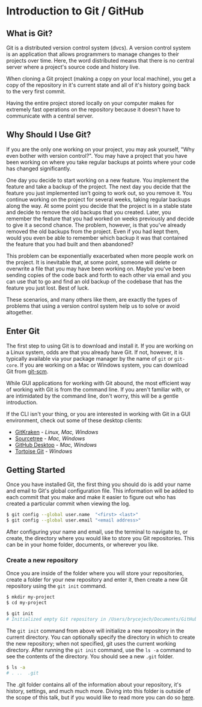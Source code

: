 # Introduction to Git / GitHub

## What is Git?

Git is a distributed version control system (dvcs). A version control system is an application that allows programmers to manage changes to their projects over time. Here, the word distributed means that there is no central server where a project's source code and history live.

When cloning a Git project (making a copy on your local machine), you get a copy of the repository in it's current state and all of it's history going back to the very first commit.

Having the entire project stored locally on your computer makes for extremely fast operations on the repository because it doesn't have to communicate with a central server.


## Why Should I Use Git?

If you are the only one working on your project, you may ask yourself, "Why even bother with version control?". You may have a project that you have been working on where you take regular backups at points where your code has changed significantly.

One day you decide to start working on a new feature. You implement the feature and take a backup of the project. The next day you decide that the feature you just implemented isn't going to work out, so you remove it. You continue working on the project for several weeks, taking regular backups along the way. At some point you decide that the project is in a stable state and decide to remove the old backups that you created. Later, you remember the feature that you had worked on weeks previously and decide to give it a second chance. The problem, however, is that you've already removed the old backups from the project. Even if you had kept them, would you even be able to remember which backup it was that contained the feature that you had built and then abandoned?

This problem can be exponentially exacerbated when more people work on the project. It is inevitable that, at some point, someone will delete or overwrite a file that you may have been working on. Maybe you've been sending copies of the code back and forth to each other via email and you can use that to go and find an old backup of the codebase that has the feature you just lost. Best of luck.

These scenarios, and many others like them, are exactly the types of problems that using a version control system help us to solve or avoid altogether.


## Enter Git

The first step to using Git is to download and install it. If you are working on a Linux system, odds are that you already have Git. If not, however, it is typically available via your package manager by the name of `git` or `git-core`. If you are working on a Mac or Windows system, you can download Git from [git-scm](https://www.git-scm.com).

While GUI applications for working with Git abound, the most efficient way of working with Git is from the command line. If you aren't familiar with, or are intimidated by the command line, don't worry, this will be a gentle introduction.

If the CLI isn't your thing, or you are interested in working with Git in a GUI environment, check out some of these desktop clients:

- [GitKraken](https://www.gitkraken.com/) - *Linux, Mac, Windows*
- [Sourcetree](https://www.sourcetreeapp.com/) - *Mac, Windows*
- [GitHub Desktop](https://desktop.github.com/) - *Mac, Windows*
- [Tortoise Git](https://tortoisegit.org/download/) - *Windows*


## Getting Started

Once you have installed Git, the first thing you should do is add your name and email to Git's global configuration file. This information will be added to each commit that you make and make it easier to figure out who has created a particular commit when viewing the log.

```bash
$ git config --global user.name  "<first> <last>"
$ git config --global user.email "<email address>"
```

After configuring your name and email, use the terminal to navigate to, or create, the directory where you would like to store you Git repositories. This can be in your home folder, documents, or wherever you like.


### Create a new repository

Once you are inside of the folder where you will store your repositories, create a folder for your new repository and enter it, then create a new Git repository using the `git init` command.

```bash
$ mkdir my-project
$ cd my-project

$ git init
# Initialized empty Git repository in /Users/brycejech/Documents/GitHub/my-project/.git/
```

The `git init` command from above will initialize a new repository in the current directory. You can optionally specify the directory in which to create the new repository; when not specified, git uses the current working directory. After running the `git init` command, use the `ls -a` command to see the contents of the directory. You should see a new `.git` folder.

```bash
$ ls -a
# .	..	.git
```

The .git folder contains all of the information about your repository, it's history, settings, and much much more. Diving into this folder is outside of the scope of this talk, but if you would like to read more you can do so [here](http://gitready.com/advanced/2009/03/23/whats-inside-your-git-directory.html).
